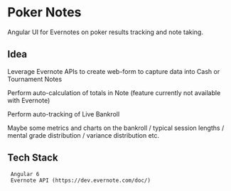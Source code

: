 # Poker Notes
Angular UI for Evernotes on poker results tracking and note taking. 

## Idea
Leverage Evernote APIs to create web-form to capture data into Cash or Tournament Notes 

Perform auto-calculation of totals in Note (feature currently not available with Evernote)

Perform auto-tracking of Live Bankroll

Maybe some metrics and charts on the bankroll / typical session lengths / mental grade distribution / variance distribution etc. 


## Tech Stack
     Angular 6
     Evernote API (https://dev.evernote.com/doc/)